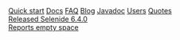 <div class="main-menu-pages">
  <a href="{{ BASE_PATH }}/quick-start.html">Quick start</a>
  <a href="{{ BASE_PATH }}/documentation.html">Docs</a>
  <a href="{{ BASE_PATH }}/faq.html">FAQ</a>
  <a href="{{ BASE_PATH }}/blog.html">Blog</a>
  <a href="{{ BASE_PATH }}/javadoc.html">Javadoc</a>
  <a href="{{ BASE_PATH }}/users.html">Users</a>
  <a href="{{ BASE_PATH }}/quotes.html">Quotes</a>
</div>

<div class="news">
  <div class="news-line"><a href="/2022/04/07/selenide-6.4.0/">Released Selenide 6.4.0</a></div>
  <div class="news-line"><u>Reports empty space</u></div>
</div>
